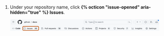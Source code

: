 1. Under your repository name, click **{% octicon "issue-opened" aria-hidden="true" %} Issues**.

   ![Screenshot of the main page of a repository. In the horizontal navigation bar, a tab, labeled "Issues," is outlined in dark orange.](/assets/images/help/repository/repo-tabs-issues-global-nav-update.png)

